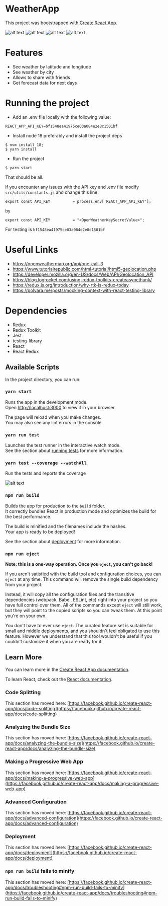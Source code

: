 # WeatherApp

This project was bootstrapped with [Create React App](https://github.com/facebook/create-react-app).

![alt text](https://github.com/anagonm/weatherapp/blob/main/public/image1.png?raw=true)
![alt text](https://github.com/anagonm/weatherapp/blob/main/public/image2.png?raw=true)
![alt text](https://github.com/anagonm/weatherapp/blob/main/public/image3.png?raw=true)
![alt text](https://github.com/anagonm/weatherapp/blob/main/public/image4.png?raw=true)

# Features

- See weather by latitude and longitude
- See weather by city
- Allows to share with friends
- Get forecast data for next days

# Running the project

- Add an .env file locally with the following value:
```
REACT_APP_API_KEY=bf1548ea41975ce03a084e2e8c1501bf
```

- Install node 18 preferably and install the project deps
```
$ nvm install 18;
$ yarn install
```

- Run the project
```
$ yarn start
```

That should be all.

If you encounter any issues with the API key and .env file modify `src/utils/constants.js` and change this line:
```
export const API_KEY          = process.env['REACT_APP_API_KEY'];
```
by
```
export const API_KEY          = "<OpenWeatherKeySecretValue>";
```

For testing <OpenWeatherKeySecretValue> is `bf1548ea41975ce03a084e2e8c1501bf`

# Useful Links

- https://openweathermap.org/api/one-call-3
- https://www.tutorialrepublic.com/html-tutorial/html5-geolocation.php
- https://developer.mozilla.org/en-US/docs/Web/API/Geolocation_API
- https://blog.logrocket.com/using-redux-toolkits-createasyncthunk/
- https://redux.js.org/introduction/why-rtk-is-redux-today
- https://polvara.me/posts/mocking-context-with-react-testing-library

# Dependencies

- Redux
- Redux Toolkit
- Jest
- testing-library
- React
- React Redux

## Available Scripts

In the project directory, you can run:

### `yarn start`

Runs the app in the development mode.\
Open [http://localhost:3000](http://localhost:3000) to view it in your browser.

The page will reload when you make changes.\
You may also see any lint errors in the console.

### `yarn run test`

Launches the test runner in the interactive watch mode.\
See the section about [running tests](https://facebook.github.io/create-react-app/docs/running-tests) for more information.

### `yarn test --coverage --watchAll`

Run the tests and reports the coverage

![alt text](https://github.com/anagonm/weatherapp/blob/main/public/coverage.png?raw=true)


### `npm run build`

Builds the app for production to the `build` folder.\
It correctly bundles React in production mode and optimizes the build for the best performance.

The build is minified and the filenames include the hashes.\
Your app is ready to be deployed!

See the section about [deployment](https://facebook.github.io/create-react-app/docs/deployment) for more information.

### `npm run eject`

**Note: this is a one-way operation. Once you `eject`, you can't go back!**

If you aren't satisfied with the build tool and configuration choices, you can `eject` at any time. This command will remove the single build dependency from your project.

Instead, it will copy all the configuration files and the transitive dependencies (webpack, Babel, ESLint, etc) right into your project so you have full control over them. All of the commands except `eject` will still work, but they will point to the copied scripts so you can tweak them. At this point you're on your own.

You don't have to ever use `eject`. The curated feature set is suitable for small and middle deployments, and you shouldn't feel obligated to use this feature. However we understand that this tool wouldn't be useful if you couldn't customize it when you are ready for it.

## Learn More

You can learn more in the [Create React App documentation](https://facebook.github.io/create-react-app/docs/getting-started).

To learn React, check out the [React documentation](https://reactjs.org/).

### Code Splitting

This section has moved here: [https://facebook.github.io/create-react-app/docs/code-splitting](https://facebook.github.io/create-react-app/docs/code-splitting)

### Analyzing the Bundle Size

This section has moved here: [https://facebook.github.io/create-react-app/docs/analyzing-the-bundle-size](https://facebook.github.io/create-react-app/docs/analyzing-the-bundle-size)

### Making a Progressive Web App

This section has moved here: [https://facebook.github.io/create-react-app/docs/making-a-progressive-web-app](https://facebook.github.io/create-react-app/docs/making-a-progressive-web-app)

### Advanced Configuration

This section has moved here: [https://facebook.github.io/create-react-app/docs/advanced-configuration](https://facebook.github.io/create-react-app/docs/advanced-configuration)

### Deployment

This section has moved here: [https://facebook.github.io/create-react-app/docs/deployment](https://facebook.github.io/create-react-app/docs/deployment)

### `npm run build` fails to minify

This section has moved here: [https://facebook.github.io/create-react-app/docs/troubleshooting#npm-run-build-fails-to-minify](https://facebook.github.io/create-react-app/docs/troubleshooting#npm-run-build-fails-to-minify)
